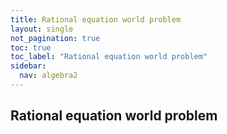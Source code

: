 ```yaml
---
title: Rational equation world problem
layout: single
not_pagination: true
toc: true
toc_label: "Rational equation world problem"
sidebar: 
  nav: algebra2
---
```

## Rational equation world problem